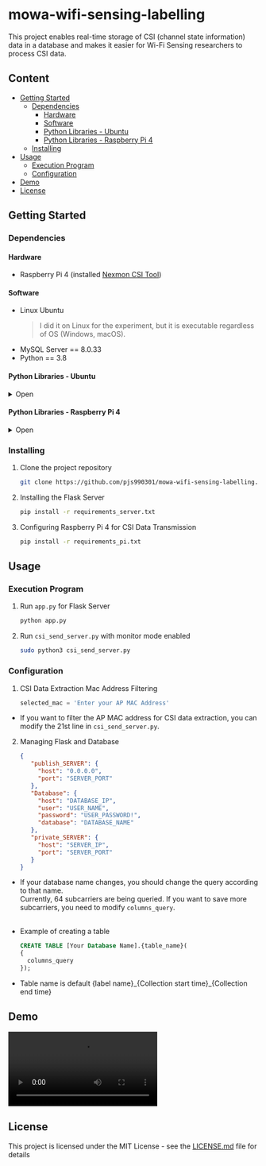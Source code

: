 # mowa-wifi-sensing-labelling

This project enables real-time storage of CSI (channel state information) data in a database and makes it easier for
Wi-Fi Sensing researchers to process CSI data.

## Content

<!-- TOC -->

* [Getting Started](#getting-started)
    * [Dependencies](#dependencies)
        * [Hardware](#hardware)
        * [Software](#software)
        * [Python Libraries - Ubuntu](#python-libraries---ubuntu)
        * [Python Libraries - Raspberry Pi 4](#python-libraries---raspberry-pi-4)
    * [Installing](#installing)
* [Usage](#usage)
    * [Execution Program](#execution-program)
    * [Configuration](#configuration)
* [Demo](#demo)
* [License](#license)

<!-- TOC -->

## Getting Started

### Dependencies

#### Hardware

* Raspberry Pi 4 (installed [Nexmon CSI Tool](https://github.com/seemoo-lab/nexmon_csi))

#### Software

* Linux Ubuntu
  > I did it on Linux for the experiment, but it is executable regardless of OS (Windows, macOS).
* MySQL Server == 8.0.33
* Python == 3.8

#### Python Libraries - Ubuntu

<details>
<summary>Open </summary>
<div markdown="1">

* Flask
* mysql-connector-python

</div>
</details>

#### Python Libraries - Raspberry Pi 4

<details>
<summary>Open </summary>
<div markdown="1">

* pypcap
* dpkt
* keyboard
* pandas
* numpy
* requests

</div>
</details>

### Installing

1. Clone the project repository

      ```sh
      git clone https://github.com/pjs990301/mowa-wifi-sensing-labelling.git
      ```

2. Installing the Flask Server

      ```sh
      pip install -r requirements_server.txt
      ```

3. Configuring Raspberry Pi 4 for CSI Data Transmission

      ```sh
      pip install -r requirements_pi.txt
      ```

## Usage

### Execution Program

1. Run `app.py` for Flask Server

      ```sh 
      python app.py 
      ```

2. Run `csi_send_server.py` with monitor mode enabled

      ```sh 
      sudo python3 csi_send_server.py 
      ```

### Configuration

1. CSI Data Extraction Mac Address Filtering

      ``` python
      selected_mac = 'Enter your AP MAC Address'
      ```

* If you want to filter the AP MAC address for CSI data extraction, you can modify the 21st line
  in `csi_send_server.py`.

2. Managing Flask and Database

      ```json
      {
         "publish_SERVER": {
           "host": "0.0.0.0",
           "port": "SERVER_PORT"
         },
         "Database": {
           "host": "DATABASE_IP",
           "user": "USER_NAME",
           "password": "USER_PASSWORD!",
           "database": "DATABASE_NAME"
         },
         "private_SERVER": {
           "host": "SERVER_IP",
           "port": "SERVER_PORT"
         }
      }
      ```

* If your database name changes, you should change the query according to that name. <br>Currently, 64 subcarriers are
  being queried. If you want to save more subcarriers, you need to modify `columns_query`. <br><br>
* Example of creating a table

  ```sql
  CREATE TABLE [Your Database Name].{table_name}(
  {
    columns_query
  });
  ```

* Table name is default {label name}\_{Collection start time}\_{Collection end time}

## Demo

<video src="https://github.com/oss-inc/mowa-wifi-sensing-labelling/assets/70201882/b2ab5211-743e-47a0-adb7-20b0a41a3d7c" controls="controls">
</video>

## License

This project is licensed under the MIT License - see
the [LICENSE.md](https://github.com/pjs990301/mowa-wifi-sensing-labelling/blob/main/LICENSE) file for details



